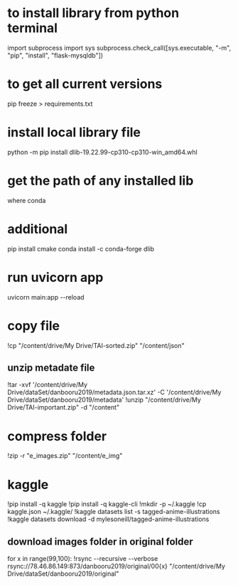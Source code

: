 

# to install library from python terminal
import subprocess
import sys
subprocess.check_call([sys.executable, "-m", "pip", "install", "flask-mysqldb"])

# to get all current versions
pip freeze > requirements.txt 

# install local library file
python -m pip install dlib-19.22.99-cp310-cp310-win_amd64.whl 

# get the path of any installed lib
where conda

# additional
pip install cmake
conda install -c conda-forge dlib

# run uvicorn app
uvicorn main:app --reload

# copy file
!cp "/content/drive/My Drive/TAI-sorted.zip"  "/content/json"

## unzip metadate file
!tar -xvf  '/content/drive/My Drive/dataSet/danbooru2019/metadata.json.tar.xz' -C '/content/drive/My Drive/dataSet/danbooru2019/metadata'
!unzip "/content/drive/My Drive/TAI-important.zip" -d "/content"

# compress folder
!zip -r "e_images.zip" "/content/e_img" 

# kaggle
!pip install -q kaggle
!pip install -q kaggle-cli
!mkdir -p ~/.kaggle
!cp kaggle.json ~/.kaggle/
!kaggle datasets list -s tagged-anime-illustrations
!kaggle datasets download -d mylesoneill/tagged-anime-illustrations

## download images folder in original folder
for x in range(99,100):
  !rsync --recursive --verbose rsync://78.46.86.149:873/danbooru2019/original/00{x} "/content/drive/My Drive/dataSet/danbooru2019/original"
  


